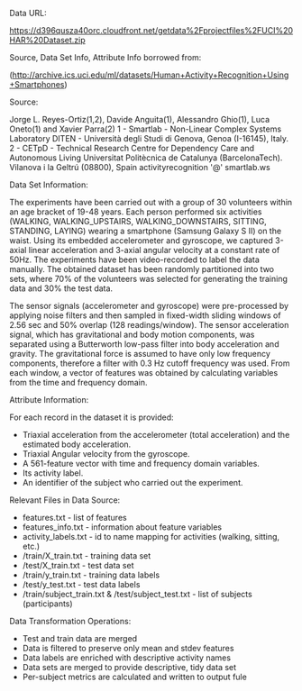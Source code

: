 Data URL:

https://d396qusza40orc.cloudfront.net/getdata%2Fprojectfiles%2FUCI%20HAR%20Dataset.zip

Source, Data Set Info, Attribute Info borrowed from:

(http://archive.ics.uci.edu/ml/datasets/Human+Activity+Recognition+Using+Smartphones) 

Source:

Jorge L. Reyes-Ortiz(1,2), Davide Anguita(1), Alessandro Ghio(1), Luca Oneto(1) and Xavier Parra(2)
1 - Smartlab - Non-Linear Complex Systems Laboratory
DITEN - Università degli Studi di Genova, Genoa (I-16145), Italy. 
2 - CETpD - Technical Research Centre for Dependency Care and Autonomous Living
Universitat Politècnica de Catalunya (BarcelonaTech). Vilanova i la Geltrú (08800), Spain
activityrecognition '@' smartlab.ws

Data Set Information:

The experiments have been carried out with a group of 30 volunteers within an age bracket of 19-48 years. Each person performed six activities (WALKING, WALKING_UPSTAIRS, WALKING_DOWNSTAIRS, SITTING, STANDING, LAYING) wearing a smartphone (Samsung Galaxy S II) on the waist. Using its embedded accelerometer and gyroscope, we captured 3-axial linear acceleration and 3-axial angular velocity at a constant rate of 50Hz. The experiments have been video-recorded to label the data manually. The obtained dataset has been randomly partitioned into two sets, where 70% of the volunteers was selected for generating the training data and 30% the test data. 

The sensor signals (accelerometer and gyroscope) were pre-processed by applying noise filters and then sampled in fixed-width sliding windows of 2.56 sec and 50% overlap (128 readings/window). The sensor acceleration signal, which has gravitational and body motion components, was separated using a Butterworth low-pass filter into body acceleration and gravity. The gravitational force is assumed to have only low frequency components, therefore a filter with 0.3 Hz cutoff frequency was used. From each window, a vector of features was obtained by calculating variables from the time and frequency domain.

Attribute Information:

For each record in the dataset it is provided: 
* Triaxial acceleration from the accelerometer (total acceleration) and the estimated body acceleration. 
* Triaxial Angular velocity from the gyroscope. 
* A 561-feature vector with time and frequency domain variables. 
* Its activity label. 
* An identifier of the subject who carried out the experiment.

Relevant Files in Data Source:

* features.txt - list of features
* features_info.txt - information about feature variables
* activity_labels.txt - id to name mapping for activities (walking, sitting, etc.)
* /train/X_train.txt - training data set
* /test/X_train.txt - test data set
* /train/y_train.txt - training data labels
* /test/y_test.txt - test data labels
* /train/subject_train.txt & /test/subject_test.txt - list of subjects (participants)

Data Transformation Operations:

* Test and train data are merged 
* Data is filtered to preserve only mean and stdev features
* Data labels are enriched with descriptive activity names
* Data sets are merged to provide descriptive, tidy data set
* Per-subject metrics are calculated and written to output fule
